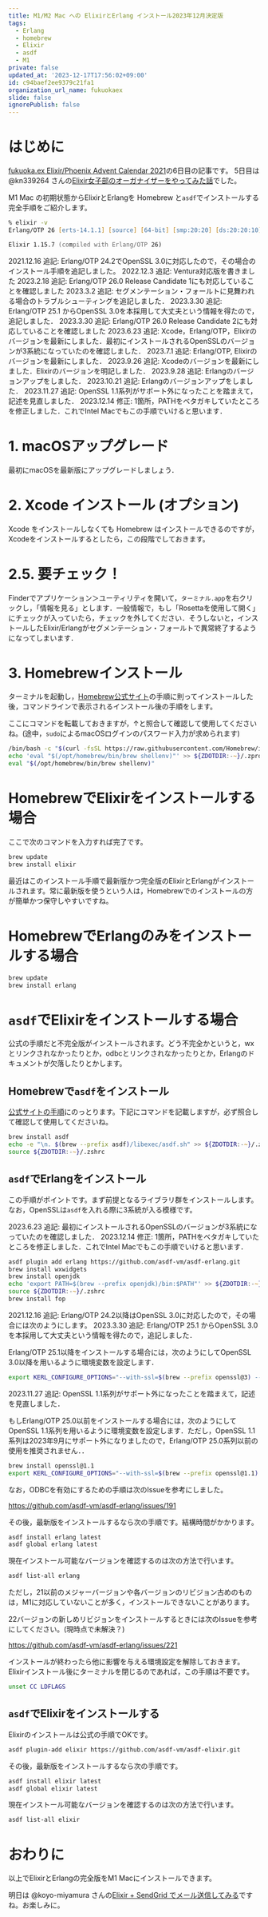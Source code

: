 ```yaml
---
title: M1/M2 Mac への ElixirとErlang インストール2023年12月決定版
tags:
  - Erlang
  - homebrew
  - Elixir
  - asdf
  - M1
private: false
updated_at: '2023-12-17T17:56:02+09:00'
id: c94baef2ee9379c21fa1
organization_url_name: fukuokaex
slide: false
ignorePublish: false
---
```

# はじめに

[fukuoka.ex Elixir/Phoenix Advent Calendar 2021](https://qiita.com/advent-calendar/2021/fukuokaex)の6日目の記事です。 5日目は @kn339264 さんの[Elixir女子部のオーガナイザーをやってみた話](https://qiita.com/kn339264/items/397a35386fddb4e60048)でした。

M1 Mac の初期状態からElixirとErlangを Homebrew と`asdf`でインストールする完全手順をご紹介します。

```zsh
% elixir -v
Erlang/OTP 26 [erts-14.1.1] [source] [64-bit] [smp:20:20] [ds:20:20:10] [async-threads:1] [jit]

Elixir 1.15.7 (compiled with Erlang/OTP 26)
```


2021.12.16 追記: Erlang/OTP 24.2でOpenSSL 3.0に対応したので，その場合のインストール手順を追記しました。
2022.12.3 追記: Ventura対応版を書きました
2023.2.18 追記: Erlang/OTP 26.0 Release Candidate 1にも対応していることを確認しました
2023.3.2 追記: セグメンテーション・フォールトに見舞われる場合のトラブルシューティングを追記しました．
2023.3.30 追記: Erlang/OTP 25.1 からOpenSSL 3.0を本採用して大丈夫という情報を得たので，追記しました．
2023.3.30 追記: Erlang/OTP 26.0 Release Candidate 2にも対応していることを確認しました
2023.6.23 追記: Xcode，Erlang/OTP，Elixirのバージョンを最新にしました．最初にインストールされるOpenSSLのバージョンが3系統になっていたのを確認しました．
2023.7.1 追記: Erlang/OTP, Elixirのバージョンを最新にしました．
2023.9.26 追記: Xcodeのバージョンを最新にしました．Elixirのバージョンを明記しました．
2023.9.28 追記: Erlangのバージョンアップをしました．
2023.10.21 追記: Erlangのバージョンアップをしました．
2023.11.27 追記: OpenSSL 1.1系列がサポート外になったことを踏まえて，記述を見直しました．
2023.12.14 修正: 1箇所，PATHをベタガキしていたところを修正しました．これでIntel Macでもこの手順でいけると思います．

# 1. macOSアップグレード

最初にmacOSを最新版にアップグレードしましょう．

# 2. Xcode インストール (オプション)

Xcode をインストールしなくても Homebrew はインストールできるのですが，Xcodeをインストールするとしたら，この段階でしておきます。

# 2.5. 要チェック！

Finderでアプリケーション＞ユーティリティを開いて，`ターミナル.app`を右クリックし，「情報を見る」とします．一般情報で，もし「Rosettaを使用して開く」にチェックが入っていたら，チェックを外してください．そうしないと，インストールしたElixir/Erlangがセグメンテーション・フォールトで異常終了するようになってしまいます．

# 3. Homebrewインストール

ターミナルを起動し，[Homebrew公式サイト](https://brew.sh/ja/)の手順に則ってインストールした後，コマンドラインで表示されるインストール後の手順をします。

ここにコマンドを転載しておきますが，↑と照合して確認して使用してくださいね。(途中，`sudo`によるmacOSログインのパスワード入力が求められます)

```zsh
/bin/bash -c "$(curl -fsSL https://raw.githubusercontent.com/Homebrew/install/HEAD/install.sh)"
echo 'eval "$(/opt/homebrew/bin/brew shellenv)"' >> ${ZDOTDIR:-~}/.zprofile
eval "$(/opt/homebrew/bin/brew shellenv)"
```

# HomebrewでElixirをインストールする場合

ここで次のコマンドを入力すれば完了です。

```zsh
brew update
brew install elixir
``` 

最近はこのインストール手順で最新版かつ完全版のElixirとErlangがインストールされます。常に最新版を使うという人は，Homebrewでのインストールの方が簡単かつ保守しやすいですね。

# HomebrewでErlangのみをインストールする場合

```zsh
brew update
brew install erlang
```

# `asdf`でElixirをインストールする場合

公式の手順だと不完全版がインストールされます。どう不完全かというと，wxとリンクされなかったりとか，odbcとリンクされなかったりとか，Erlangのドキュメントが欠落したりとかします。

## Homebrewで`asdf`をインストール

[公式サイトの手順](http://asdf-vm.com/guide/getting-started.html#_1-install-dependencies)にのっとります。下記にコマンドを記載しますが，必ず照合して確認して使用してくださいね。

```zsh
brew install asdf
echo -e "\n. $(brew --prefix asdf)/libexec/asdf.sh" >> ${ZDOTDIR:-~}/.zshrc
source ${ZDOTDIR:-~}/.zshrc
```

## `asdf`でErlangをインストール

この手順がポイントです。まず前提となるライブラリ群をインストールします。なお，OpenSSLは`asdf`を入れる際に3系統が入る模様です。

2023.6.23 追記: 最初にインストールされるOpenSSLのバージョンが3系統になっていたのを確認しました．
2023.12.14 修正: 1箇所，PATHをベタガキしていたところを修正しました．これでIntel Macでもこの手順でいけると思います．


```zsh
asdf plugin add erlang https://github.com/asdf-vm/asdf-erlang.git
brew install wxwidgets
brew install openjdk
echo 'export PATH=$(brew --prefix openjdk)/bin:$PATH"' >> ${ZDOTDIR:-~}/.zshrc
source ${ZDOTDIR:-~}/.zshrc
brew install fop
```

2021.12.16 追記: Erlang/OTP 24.2以降はOpenSSL 3.0に対応したので，その場合には次のようにします。
2023.3.30 追記: Erlang/OTP 25.1 からOpenSSL 3.0を本採用して大丈夫という情報を得たので，追記しました．

Erlang/OTP 25.1以降をインストールする場合には，次のようにしてOpenSSL 3.0以降を用いるように環境変数を設定します．

```zsh
export KERL_CONFIGURE_OPTIONS="--with-ssl=$(brew --prefix openssl@3) --with-odbc=$(brew --prefix unixodbc)" CC="/usr/bin/gcc -I$(brew --prefix unixodbc)/include" LDFLAGS=-L$(brew --prefix unixodbc)/lib
```

2023.11.27 追記: OpenSSL 1.1系列がサポート外になったことを踏まえて，記述を見直しました．

もしErlang/OTP 25.0以前をインストールする場合には，次のようにしてOpenSSL 1.1系列を用いるように環境変数を設定します．ただし，OpenSSL 1.1系列は2023年9月にサポート外になりましたので，Erlang/OTP 25.0系列以前の使用を推奨されません．．

```zsh
brew install openssl@1.1
export KERL_CONFIGURE_OPTIONS="--with-ssl=$(brew --prefix openssl@1.1) --with-odbc=$(brew --prefix unixodbc)" CC="/usr/bin/gcc -I$(brew --prefix unixodbc)/include" LDFLAGS=-L$(brew --prefix unixodbc)/lib
```

なお，ODBCを有効にするための手順は次のIssueを参考にしました。

https://github.com/asdf-vm/asdf-erlang/issues/191

その後，最新版をインストールするなら次の手順です。結構時間がかかります。

```zsh
asdf install erlang latest
asdf global erlang latest
```

現在インストール可能なバージョンを確認するのは次の方法で行います。

```zsh
asdf list-all erlang
```

ただし，21以前のメジャーバージョンや各バージョンのリビジョン古めのものは，M1に対応していないことが多く，インストールできないことがあります。

22バージョンの新しめリビジョンをインストールするときには次のIssueを参考にしてください。(現時点で未解決？)

https://github.com/asdf-vm/asdf-erlang/issues/221

インストールが終わったら他に影響を与える環境設定を解除しておきます。Elixirインストール後にターミナルを閉じるのであれば，この手順は不要です。

```zsh
unset CC LDFLAGS
```

## `asdf`でElixirをインストールする

Elixirのインストールは公式の手順でOKです。

```zsh
asdf plugin-add elixir https://github.com/asdf-vm/asdf-elixir.git
```

その後，最新版をインストールするなら次の手順です。

```zsh
asdf install elixir latest
asdf global elixir latest
```

現在インストール可能なバージョンを確認するのは次の方法で行います。

```zsh
asdf list-all elixir
```

# おわりに

以上でElixirとErlangの完全版をM1 Macにインストールできます。

明日は @koyo-miyamura さんの[Elixir + SendGrid でメール送信してみる](https://qiita.com/koyo-miyamura/items/34e369200fe1aeafb0af)ですね。お楽しみに。
